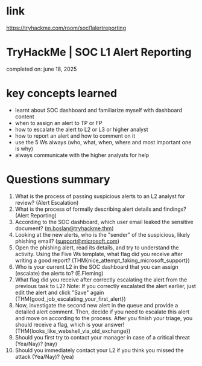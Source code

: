 # link
https://tryhackme.com/room/socl1alertreporting

# TryHackMe | SOC L1 Alert Reporting
completed on: june 18, 2025

# key concepts learned
- learnt about SOC dashboard and familiarize myself with dashboard content
- when to assign an alert to TP or FP
- how to escalate the alert to L2 or L3 or higher analyst
- how to report an alert and how to comment on it
- use the 5 Ws always (who, what, when, where and most important one is why)
- always communicate with the higher analysts for help

# Questions summary
1. What is the process of passing suspicious alerts to an L2 analyst for review? (Alert Escalation)
2. What is the process of formally describing alert details and findings? (Alert Reporting)
3. According to the SOC dashboard, which user email leaked the sensitive document? (m.boslan@tryhackme.thm)
4. Looking at the new alerts, who is the "sender" of the suspicious, likely phishing email? (support@microsoft.com)
5. Open the phishing alert, read its details, and try to understand the activity.
   Using the Five Ws template, what flag did you receive after writing a good report? (THM{nice_attempt_faking_microsoft_support})
6. Who is your current L2 in the SOC dashboard that you can assign (escalate) the alerts to? (E.Fleming)
7. What flag did you receive after correctly escalating the alert from the previous task to L2?
   Note: If you correctly escalated the alert earlier, just edit the alert and click "Save" again (THM{good_job_escalating_your_first_alert})
8. Now, investigate the second new alert in the queue and provide a detailed alert comment.
   Then, decide if you need to escalate this alert and move on according to the process.
   After you finish your triage, you should receive a flag, which is your answer! (THM{looks_like_webshell_via_old_exchange})
9. Should you first try to contact your manager in case of a critical threat (Yea/Nay)? (nay)
10. Should you immediately contact your L2 if you think you missed the attack (Yea/Nay)? (yea)

